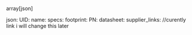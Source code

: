 

array[json]

json:
UID:
    name:
    specs:
    footprint:
    PN:
    datasheet:
    supplier_links: //curently link i will change this later




